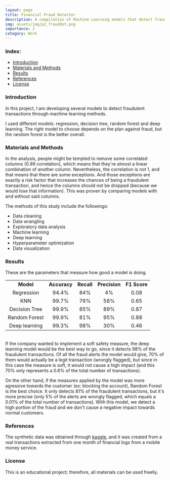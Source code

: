```yaml
---
layout: page
title: Financial Fraud Detector
description: A compilation of Machine Learning models that detect fraudulent transactions.
img: assets/img/p2_frauddet.png
importance: 2
category: Work
---
```

<!-- <img src="images/header.jpg"/> -->
### Index:

* [Introduction](#section1)
* [Materials and Methods](#section2)
* [Results](#section7)
* [References](#section10)
* [License](#section11)


<a id='section1'></a>
### Introduction

In this project, I am developing several models to detect fraudulent transactions through  machine learning methods. 

I used different models: regression, decision tree, random forest and deep learning. The right model to choose depends on the plan against fraud, but the random forest is the better overall. 

<a id='section2'></a>
### Materials and Methods

In the analysis, people might be tempted to remove some correlated columns (0.99 correlation), which means that they're almost a linear combination of another column. Nevertheless, the correlation is not 1, and that means that there are some exceptions. And those exceptions are exactly a risk factor that increases the chances of being a fraudulent transaction, and hence the columns should not be dropped (because we would lose that information). This was proven by comparing models with and without said columns.

The methods of this study include the followings:
* Data cleaning
* Data wrangling
* Exploratory data analysis
* Machine learning
* Deep learning
* Hyperparameter optimization
* Data visualization

### Results

These are the parameters that measure how good a model is doing. 

<center><table style="text-align: center; vertical-align: middle;" cellpadding ="5">
    <tr>
        <td><b>Model</b></td>
        <td><b>Accuracy</b></td>
        <td><b>Recall</b></td>
        <td><b>Precision</b></td>
        <td><b>F1 Score</b></td>
    </tr>
    <tr>
        <td>Regression</td>
        <td>94.4%</td>
        <td>84%</td>
        <td>4%</td>
        <td>0.08</td>
    </tr>
    <tr>
        <td>KNN</td>
        <td>99.7%</td>
        <td>76%</td>
        <td>58%</td>
        <td>0.65</td>
    </tr>
    <tr>
        <td>Decision Tree</td>
        <td>99.9%</td>
        <td>85%</td>
        <td>89%</td>
        <td>0.87</td>
    </tr>
    <tr>
        <td>Random Forest</td>
        <td>99.9%</td>
        <td>81%</td>
        <td>95%</td>
        <td>0.88</td>
    </tr>
    <tr>
        <td>Deep learning</td>
        <td>99.3%</td>
        <td>98%</td>
        <td>30%</td>
        <td>0.46</td>
    </tr>
</table></center>
<br>If the company wanted to implement a soft safety measure, the deep learning model would be the best way to go, since it detects 98% of the fraudulent transactions. Of all the fraud alerts the model would give, 70% of them would actually be a legit transaction (wrongly flagged), but since in this case the measure is soft, it would not cause a high impact (and this 70% only represents a 0.6% of the total number of transactions). 

On the other hand, if the measures applied by the model was more agressive towards the customer (ex: blocking the account), Random Forest is the best choice. It only detects 81% of the fraudulent transactions, but it's more precise (only 5% of the alerts are wrongly flagged, which equals a 0.01% of the total number of transactions). With this model, we detect a high portion of the fraud and we don't cause a negative impact towards normal customers. 

<a id='section10'></a>
### References
The synthetic data was obtained through <a href="https://www.kaggle.com/datasets/ealaxi/paysim1">kaggle</a>, and it was created from a  real transactions extracted from one month of financial logs from a mobile money service.

<a id='section11'></a>
### License
This is an educational project; therefore, all materials can be used freelly.
